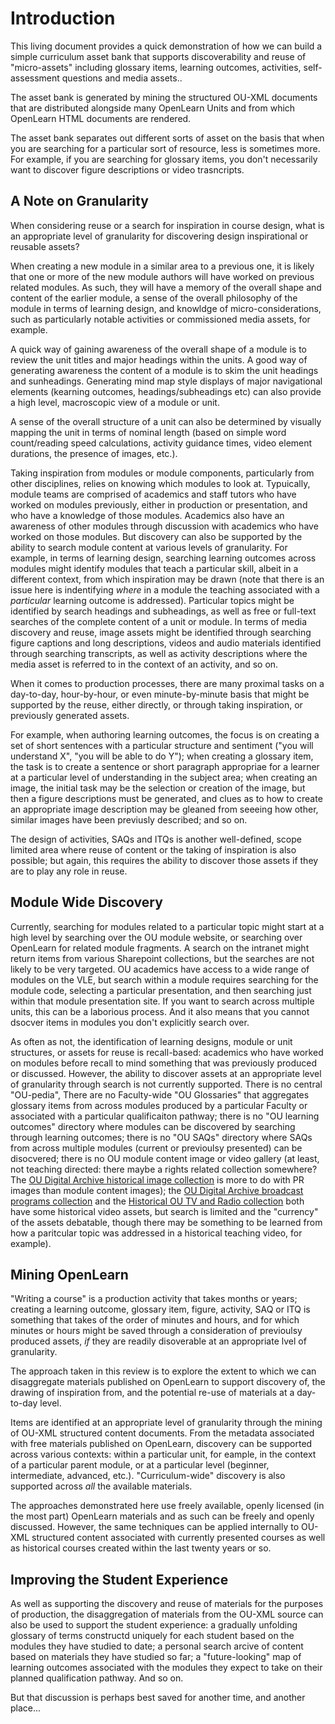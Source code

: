 # Introduction

This living document provides a quick demonstration of how we can build a simple curriculum asset bank that supports discoverability and reuse of "micro-assets" including glossary items, learning outcomes, activities, self-assessment questions and media assets..

The asset bank is generated by mining the structured OU-XML documents that are distributed alongside many OpenLearn Units and from which OpenLearn HTML documents are rendered.

The asset bank separates out different sorts of asset on the basis that when you are searching for a particular sort of resource, less is sometimes more. For example, if you are searching for glossary items, you don't necessarily want to discover figure descriptions or video trasncripts.


## A Note on Granularity

When considering reuse or a search for inspiration in course design, what is an appropriate level of granularity for discovering design inspirational or reusable assets?

When creating a new module in a similar area to a previous one, it is likely that one or more of the new module authors will have worked on previous related modules. As such, they will have a memory of the overall shape and content of the earlier module, a sense of the overall philosophy of the module in terms of learning design, and knowldge of micro-considerations, such as particularly notable activities or commissioned media assets, for example.

A quick way of gaining awareness of the overall shape of a module is to review the unit titles and major headings within the units. A good way of generating awareness the content of a module is to skim the unit headings and sunheadings. Generating mind map style displays of major navigational elements (kearning outcomes, headings/subheadings etc) can also provide a high level, macroscopic view of a module or unit. 

A sense of the overall structure of a unit can also be determined by visually mapping the unit in terms of nominal length (based on simple word count/reading speed calculations, activity guidance times, video element durations, the presence of images, etc.).

Taking inspiration from modules or module components, particularly from other disciplines, relies on knowing which modules to look at. Typuically, module teams are comprised of academics and staff tutors who have worked on modules previously, either in production or presentation, and who have a knowledge of those modules. Academics also have an awareness of other modules through discussion with academics who have worked on those modules. But discovery can also be supported by the ability to search module content at various levels of granularity. For example, in terms of learning design, searching learning outcomes across modules might identify modules that teach a particular skill, albeit in a different context, from which inspiration may be drawn (note that there is an issue here is indentifying *where* in a module the teaching associated with a *particular* learning outcome is addressed). Particular topics might be identified by search headings and subheadings, as well as free or full-text searches of the complete content of a unit or module. In terms of media discovery and reuse, image assets might be identified through searching figure captions and long descriptions, videos and audio materials identified through searching transcripts, as well as activity descriptions where the media asset is referred to in the context of an activity, and so on.

When it comes to production processes, there are many proximal tasks on a day-to-day, hour-by-hour, or even minute-by-minute basis that might be supported by the reuse, either directly, or through taking inspiration, or previously generated assets.

For example, when authoring learning outcomes, the focus is on creating a set of short sentences with a particular structure and sentiment ("you will understand X", "you will be able to do Y"); when creating a glossary item, the task is to create a sentence or short paragraph appropriae for a learner at a particular level of understanding in the subject area; when creating an image, the initial task may be the selection or creation of the image, but then a figure descriptions must be generated, and clues as to how to create an appropriate image description may be gleaned from seeeing how other, similar images have been previusly described; and so on.

The design of activities, SAQs and ITQs is another well-defined, scope limited area where reuse of content or the taking of inspiration is also possible; but again, this requires the ability to discover those assets if they are to play any role in reuse.


## Module Wide Discovery

Currently, searching for modules related to a particular topic might start at a high level by searching over the OU module website, or searching over OpenLearn for related module fragments. A search on the intranet might return items from various Sharepoint collections, but the searches are not likely to be very targeted. OU academics have access to a wide range of modules on the VLE, but search within a module requires searching for the module code, selecting a particular presentation, and then searching just within that module presentation site. If you want to search across multiple units, this can be a laborious process. And it also means that you cannot dsocver items in modules you don't explicitly search over.

As often as not, the identification of learning designs, module or unit structures, or assets for reuse is recall-based: academics who have worked on modules before recall to mind something that was previously produced or discussed. However, the ability to discover assets at an appropriate level of granularity through search is not currently supported. There is no central "OU-pedia", There are no Faculty-wide "OU Glossaries" that aggregates glossary items from across modules produced by a particular Faculty or associated with a particular qualificaiton pathway; there is no "OU learning outcomes" directory where modules can be discovered by searching through learning outcomes; there is no "OU SAQs" directory where SAQs from across multiple modules (current or previoulsy presented) can be disocvered; there is no OU module content image or video gallery (at least, not teaching directed: there maybe a rights related collection somewhere? The [OU Digital Archive historical image collection](https://www.open.ac.uk/library/digital-archive/search/*:*/page1/fq=f_Member:collect:hi) is more to do with PR images than module content images); the [OU Digital Archive broadcast programs collection](https://www.open.ac.uk/library/digital-archive/collections/collect:oubbc/page1) and the [Historical OU TV and Radio collection](https://www.open.ac.uk/library/digital-archive/collections/collect:houtar/page1) both have some historical video assets, but search is limited and the "currency" of the assets debatable, though there may be something to be learned from how a paritcular topic was addressed in a historical teaching video, for example).

<!-- #region -->
## Mining OpenLearn

"Writing a course" is a production activity that takes months or years; creating a learning outcome, glossary item, figure, activity, SAQ or ITQ is something that takes of the order of minutes and hours, and for which minutes or hours might be saved through a consideration of previoulsy produced assets, *if* they are readily disoverable at an appropriate lvel of granularity.

The approach taken in this review is to explore the extent to which we can disaggregate materials published on OpenLearn to support discovery of, the drawing of inspiration from, and the potential re-use of materials at a day-to-day level.

Items are identified at an appropriate level of granularity through the mining of OU-XML structured content documents. From the metadata associated with free materials published on OpenLearn, discovery can be supported across various contexts: within a particular unit, for eample, in the context of a particular parent module, or at a particular level (beginner, intermediate, advanced, etc.). "Curriculum-wide" discovery is also supported across *all* the available materials.

The approaches demonstrated here use freely available, openly licensed (in the most part) OpenLearn materials and as such can be freely and openly discussed. However, the same techniques can be applied internally to OU-XML structured content associated with currently presented courses as well as historical courses created within the last twenty years or so.


## Improving the Student Experience

As well as supporting the discovery and reuse of materials for the purposes of production, the disaggregation of materials from the OU-XML source can also be used to support the student experience: a gradually unfolding glossary of terms constructd uniquely for each student based on the modules they have studied to date; a personal search arcive of content based on materials they have studied so far; a "future-looking" map of learning outcomes associated with the modules they expect to take on their planned qualification pathway. And so on.

But that discussion is perhaps best saved for another time, and another place...
<!-- #endregion -->
